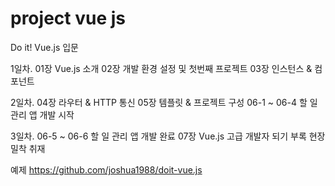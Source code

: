 # project vue js
 Do it! Vue.js 입문
 
 1일차. 
  01장 Vue.js 소개
  02장 개발 환경 설정 및 첫번째 프로젝트
  03장 인스턴스 & 컴포넌트
  
 2일차.
  04장 라우터 & HTTP 통신
  05장 템플릿 & 프로젝트 구성
  06-1 ~ 06-4 할 일 관리 앱 개발 시작
 
 3일차.
  06-5 ~ 06-6 할 일 관리 앱 개발 완료
  07장 Vue.js 고급 개발자 되기
  부록 현장 밀착 취재
  
  예제 https://github.com/joshua1988/doit-vue.js
